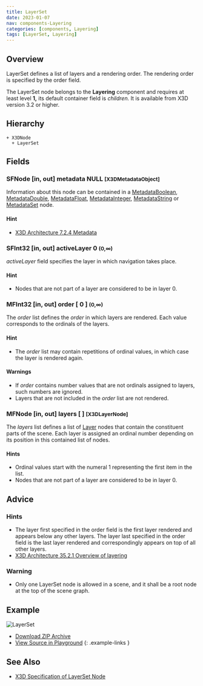 ```yaml
---
title: LayerSet
date: 2023-01-07
nav: components-Layering
categories: [components, Layering]
tags: [LayerSet, Layering]
---
```

<style>
.post h3 {
  word-spacing: 0.2em;
}
</style>

## Overview

LayerSet defines a list of layers and a rendering order. The rendering order is specified by the order field.

The LayerSet node belongs to the **Layering** component and requires at least level **1,** its default container field is *children.* It is available from X3D version 3.2 or higher.

## Hierarchy

```
+ X3DNode
  + LayerSet
```

## Fields

### SFNode [in, out] **metadata** NULL <small>[X3DMetadataObject]</small>

Information about this node can be contained in a [MetadataBoolean](/x_ite/components//users/holger/desktop/x_ite/x_ite/docs/_posts/components/core/metadataboolean/), [MetadataDouble](/x_ite/components//users/holger/desktop/x_ite/x_ite/docs/_posts/components/core/metadatadouble/), [MetadataFloat](/x_ite/components//users/holger/desktop/x_ite/x_ite/docs/_posts/components/core/metadatafloat/), [MetadataInteger](/x_ite/components//users/holger/desktop/x_ite/x_ite/docs/_posts/components/core/metadatainteger/), [MetadataString](/x_ite/components//users/holger/desktop/x_ite/x_ite/docs/_posts/components/core/metadatastring/) or [MetadataSet](/x_ite/components//users/holger/desktop/x_ite/x_ite/docs/_posts/components/core/metadataset/) node.

#### Hint

- [X3D Architecture 7.2.4 Metadata](https://www.web3d.org/specifications/X3Dv4/ISO-IEC19775-1v4-IS/Part01/components/core.html#Metadata)

### SFInt32 [in, out] **activeLayer** 0 <small>(0,∞)</small>

*activeLayer* field specifies the layer in which navigation takes place.

#### Hint

- Nodes that are not part of a layer are considered to be in layer 0.

### MFInt32 [in, out] **order** [ 0 ] <small>(0,∞)</small>

The *order* list defines the *order* in which layers are rendered. Each value corresponds to the ordinals of the layers.

#### Hint

- The *order* list may contain repetitions of ordinal values, in which case the layer is rendered again.

#### Warnings

- If *order* contains number values that are not ordinals assigned to layers, such numbers are ignored.
- Layers that are not included in the *order* list are not rendered.

### MFNode [in, out] **layers** [ ] <small>[X3DLayerNode]</small>

The *layers* list defines a list of [Layer](/x_ite/components//users/holger/desktop/x_ite/x_ite/docs/_posts/components/layering/layer/) nodes that contain the constituent parts of the scene. Each layer is assigned an ordinal number depending on its position in this contained list of nodes.

#### Hints

- Ordinal values start with the numeral 1 representing the first item in the list.
- Nodes that are not part of a layer are considered to be in layer 0.

## Advice

### Hints

- The layer first specified in the order field is the first layer rendered and appears below any other layers. The layer last specified in the order field is the last layer rendered and correspondingly appears on top of all other layers.
- [X3D Architecture 35.2.1 Overview of layering](https://www.web3d.org/specifications/X3Dv4/ISO-IEC19775-1v4-IS/Part01/components/layering.html#OverviewOfLayering)

### Warning

- Only one LayerSet node is allowed in a scene, and it shall be a root node at the top of the scene graph.

## Example

<x3d-canvas class="xr-button-br" src="https://create3000.github.io/media/examples/Layering/LayerSet/LayerSet.x3d" contentScale="auto" update="auto">
  <img src="https://create3000.github.io/media/examples/Layering/LayerSet/screenshot.avif" alt="LayerSet"/>
</x3d-canvas>

- [Download ZIP Archive](https://create3000.github.io/media/examples/Layering/LayerSet/LayerSet.zip)
- [View Source in Playground](/x_ite/playground/?url=https://create3000.github.io/media/examples/Layering/LayerSet/LayerSet.x3d)
{: .example-links }

## See Also

- [X3D Specification of LayerSet Node](https://www.web3d.org/documents/specifications/19775-1/V4.0/Part01/components/layering.html#LayerSet)
